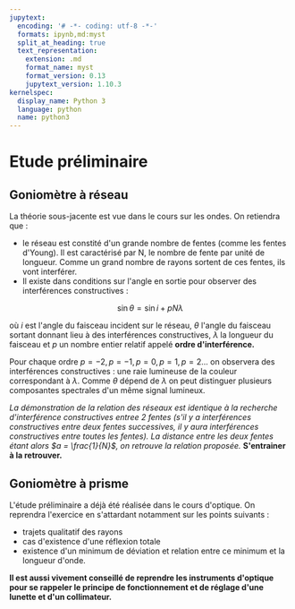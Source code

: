 ```yaml
---
jupytext:
  encoding: '# -*- coding: utf-8 -*-'
  formats: ipynb,md:myst
  split_at_heading: true
  text_representation:
    extension: .md
    format_name: myst
    format_version: 0.13
    jupytext_version: 1.10.3
kernelspec:
  display_name: Python 3
  language: python
  name: python3
---
```

# Etude préliminaire


## Goniomètre à réseau
La théorie sous-jacente est vue dans le cours sur les ondes. On retiendra que :
* le réseau est constité d'un grande nombre de fentes (comme les fentes d'Young). Il est caractérisé par N, le nombre de fente par unité de longueur. Comme un grand nombre de rayons sortent de ces fentes, ils vont interférer.
* Il existe dans conditions sur l'angle en sortie pour observer des interférences constructives :

$$\sin \theta = \sin i + p N \lambda$$

où $i$ est l'angle du faisceau incident sur le réseau, $\theta$ l'angle du faisceau sortant donnant lieu à des interférences constructives, $\lambda$ la longueur du faisceau et $p$ un nombre entier relatif appelé __ordre d'interférence.__

Pour chaque ordre $p=-2, p=-1, p=0, p=1, p=2...$ on observera des interférences constructives : une raie lumineuse de la couleur correspondant à $\lambda$. Comme $\theta$ dépend de $\lambda$ on peut distinguer plusieurs composantes spectrales d'un même signal lumineux.

_La démonstration de la relation des réseaux est identique à la recherche d'interférence constructives entree 2 fentes (s'il y a interférences constructives entre deux fentes successives, il y aura interférences constructives entre toutes les fentes). La distance entre les deux fentes étant alors $a = \frac{1}{N}$, on retrouve la relation proposée._ __S'entrainer à la retrouver.__

## Goniomètre à prisme
L'étude préliminaire a déjà été réalisée dans le cours d'optique. On reprendra l'exercice en s'attardant notamment sur les points suivants :
* trajets qualitatif des rayons
* cas d'existence d'une réflexion totale
* existence d'un minimum de déviation et relation entre ce minimum et la longueur d'onde.

__Il est aussi vivement conseillé de reprendre les instruments d'optique pour se rappeler le principe de fonctionnement et de réglage d'une lunette et d'un collimateur.__